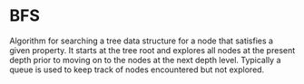 # BFS
Algorithm for searching a tree data structure for a node that satisfies a given property. It starts at the tree root and explores all nodes at the present depth prior to moving on to the nodes at the next depth level. Typically a queue is used to keep track of nodes encountered but not explored.
